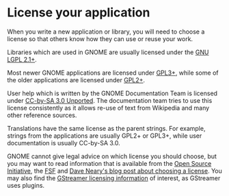 # License your application

When you write a new application or library, you will need to choose a
license so that others know how they can use or reuse your work.

Libraries which are used in GNOME are usually licensed under the
[GNU](http://www.gnu.org/)
[LGPL 2.1+](https://www.gnu.org/licenses/old-licenses/lgpl-2.1.html).

Most newer GNOME applications are licensed under
[GPL3+](http://www.gnu.org/licenses/gpl-3.0.html), while some of the
older applications are licensed under
[GPL2+](http://www.gnu.org/licenses/gpl-2.0.html).

User help which is written by the GNOME Documentation Team is licensed
under [CC-by-SA 3.0
Unported](http://creativecommons.org/licenses/by-sa/3.0/). The
documentation team tries to use this license consistently as it allows
re-use of text from Wikipedia and many other reference sources.

Translations have the same license as the parent strings. For example,
strings from the applications are usually GPL2+ or GPL3+, while user
documentation is usually CC-by-SA 3.0.

GNOME cannot give legal advice on which license you should choose, but
you may want to read information that is available from the [Open Source
Initiative](http://opensource.org/licenses), the
[FSF](http://www.gnu.org/licenses/license-recommendations.html) and
[Dave Neary's blog post about choosing a
license](https://blogs.gnome.org/bolsh/2014/04/17/choosing-a-license/).
You may also find the [GStreamer licensing
information](http://gstreamer.freedesktop.org/documentation/licensing.html)
of interest, as GStreamer uses plugins.

